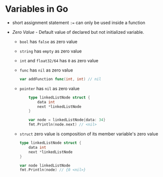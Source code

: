 # Variables in Go

* short assignment statement `:=` can only be used inside a function

* *Zero Value* - Default value of declared but not initialized variable.
    * `bool` has `false` as zero value
    * `string` has `empty` as zero value
    * `int` and `float32/64` has `0` as zero value
    * `func` has `nil` as zero value

        ```go
        var addFunction func(int, int) // nil
        ```
    * `pointer` has `nil` as zero value
        ```go
            type linkedListNode struct {
                data int
                next *linkedListNode
            }

            var node = linkedListNode{data: 34}
            fmt.Println(node.next) // <nil>
        ```
    * `struct` zero value is composition of its member variable's zero value
        ```go
        type linkedListNode struct {
            data int
            next *linkedListNode
        }

        var node linkedListNode
        fmt.Println(node) // {0 <nil>}
        ```  

    